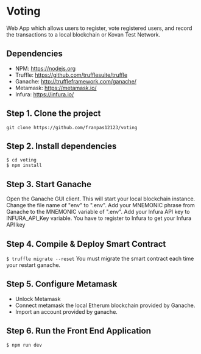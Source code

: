 
# Voting
Web App which allows users to register, vote registered users, and record the transactions to a local blockchain or Kovan Test Network.

## Dependencies
- NPM: https://nodejs.org
- Truffle: https://github.com/trufflesuite/truffle
- Ganache: http://truffleframework.com/ganache/
- Metamask: https://metamask.io/
- Infura: https://infura.io/

## Step 1. Clone the project
`git clone https://github.com/franpas12123/voting`

## Step 2. Install dependencies
```
$ cd voting
$ npm install
```

## Step 3. Start Ganache
Open the Ganache GUI client. This will start your local blockchain instance.
Change the file name of "env" to ".env". Add your MNEMONIC phrase from Ganache to the MNEMONIC variable of ".env". Add your Infura API key to INFURA_API_Key variable. You have to register to Infura to get your Infura API key

## Step 4. Compile & Deploy Smart Contract
`$ truffle migrate --reset`
You must migrate the smart contract each time your restart ganache.

## Step 5. Configure Metamask
- Unlock Metamask
- Connect metamask the local Etherum blockchain provided by Ganache.
- Import an account provided by ganache.

## Step 6. Run the Front End Application
`$ npm run dev`
